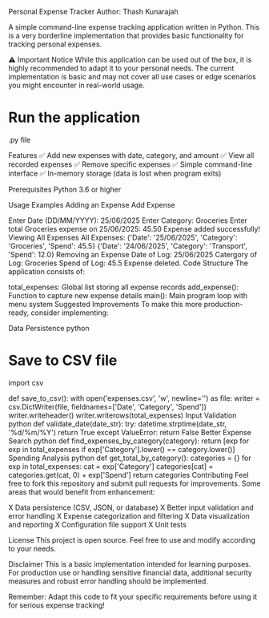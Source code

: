 Personal Expense Tracker
Author: Thash Kunarajah

A simple command-line expense tracking application written in Python. This is a very borderline implementation that provides basic functionality for tracking personal expenses.

⚠️ Important Notice
While this application can be used out of the box, it is highly recommended to adapt it to your personal needs. The current implementation is basic and may not cover all use cases or edge scenarios you might encounter in real-world usage.

# Run the application
.py file

Features
✅ Add new expenses with date, category, and amount
✅ View all recorded expenses
✅ Remove specific expenses
✅ Simple command-line interface
✅ In-memory storage (data is lost when program exits)

Prerequisites
Python 3.6 or higher

Usage Examples
Adding an Expense
Add Expense

Enter Date (DD/MM/YYYY): 25/06/2025
Enter Category: Groceries
Enter total Groceries expense on 25/06/2025: 
45.50
Expense added successfully!
Viewing All Expenses
All Expenses:
{'Date': '25/06/2025', 'Category': 'Groceries', 'Spend': 45.5}
{'Date': '24/06/2025', 'Category': 'Transport', 'Spend': 12.0}
Removing an Expense
Date of Log: 25/06/2025
Catergory of Log: Groceries
Spend of Log: 45.5
Expense deleted.
Code Structure
The application consists of:

total_expenses: Global list storing all expense records
add_expense(): Function to capture new expense details
main(): Main program loop with menu system
Suggested Improvements
To make this more production-ready, consider implementing:

Data Persistence
python
# Save to CSV file
import csv

def save_to_csv():
    with open('expenses.csv', 'w', newline='') as file:
        writer = csv.DictWriter(file, fieldnames=['Date', 'Category', 'Spend'])
        writer.writeheader()
        writer.writerows(total_expenses)
Input Validation
python
def validate_date(date_str):
    try:
        datetime.strptime(date_str, '%d/%m/%Y')
        return True
    except ValueError:
        return False
Better Expense Search
python
def find_expenses_by_category(category):
    return [exp for exp in total_expenses if exp['Category'].lower() == category.lower()]
Spending Analysis
python
def get_total_by_category():
    categories = {}
    for exp in total_expenses:
        cat = exp['Category']
        categories[cat] = categories.get(cat, 0) + exp['Spend']
    return categories
Contributing
Feel free to fork this repository and submit pull requests for improvements. Some areas that would benefit from enhancement:

X Data persistence (CSV, JSON, or database)
X Better input validation and error handling
X Expense categorization and filtering
X Data visualization and reporting
X Configuration file support
X Unit tests

License
This project is open source. Feel free to use and modify according to your needs.

Disclaimer
This is a basic implementation intended for learning purposes. For production use or handling sensitive financial data, additional security measures and robust error handling should be implemented.

Remember: Adapt this code to fit your specific requirements before using it for serious expense tracking!

